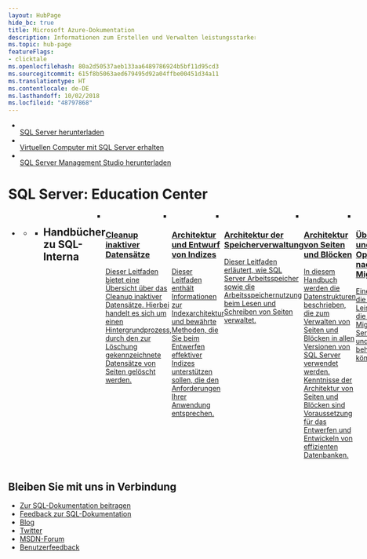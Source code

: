 ```yaml
---
layout: HubPage
hide_bc: true
title: Microsoft Azure-Dokumentation
description: Informationen zum Erstellen und Verwalten leistungsstarker Anwendungen mit Microsoft Azure-Clouddiensten. Hier erhalten Sie Dokumentation, Beispielcode, Tutorials und vieles mehr.
ms.topic: hub-page
featureFlags:
- clicktale
ms.openlocfilehash: 80a2d50537aeb133aa6489786924b5bf11d95cd3
ms.sourcegitcommit: 615f8b5063aed679495d92a04ffbe00451d34a11
ms.translationtype: HT
ms.contentlocale: de-DE
ms.lasthandoff: 10/02/2018
ms.locfileid: "48797868"
---
```

<div id="main" class="v2">
    <div class="container">
        <ul class="cardsY panelContent featuredContent">
            <li>
                <a href="https://www.microsoft.com/sql-server/sql-server-downloads">
                    <div class="cardSize">
                        <div class="cardPadding">
                            <div class="card">
                                <div class="cardImageOuter">
                                    <div class="cardImage">
                                        <img src="media/index/download-sql-server.svg" alt="" />
                                    </div>
                                </div>
                                <div class="cardText">
                                    <span class="likeAnH3">SQL Server herunterladen</span>
                                </div>
                            </div>
                        </div>
                    </div>
                </a>
            </li>
            <li>
                <a href="https://azure.microsoft.com/services/virtual-machines/sql-server/?wt.mc_id=sqL16_vm">
                    <div class="cardSize">
                        <div class="cardPadding">
                            <div class="card">
                                <div class="cardImageOuter">
                                    <div class="cardImage">
                                        <img src="media/index/get-azure-sql-vm.svg" alt="" />
                                    </div>
                                </div>
                                <div class="cardText">
                                    <span class="likeAnH3">Virtuellen Computer mit SQL Server erhalten</span>
                                </div>
                            </div>
                        </div>
                    </div>
                </a>
            </li>
            <li>
                <a href="/sql/ssms/download-sql-server-management-studio-ssms">
                    <div class="cardSize">
                        <div class="cardPadding">
                            <div class="card">
                                <div class="cardImageOuter">
                                    <div class="cardImage">
                                        <img src="media/index/download-ssms.svg" alt="" />
                                    </div>
                                </div>
                                <div class="cardText">
                                    <span class="likeAnH3">SQL Server Management Studio herunterladen</span>
                                </div>
                            </div>
                        </div>
                    </div>
                </a>
            </li>              
        </ul>
    </div>
    <div class="container">
        <h1>SQL Server: Education Center</h1>
        <ul class="pivots tabLess">
            <li class="pivotItem" style="display: list-item;" data-id="#products">
                <a href="#products" data-linktype="self-bookmark"></a>
                <ul id="products">
                    <li class="panelItem" data-index="0">
                        <a class="singlePanelNavItem selected" href="#products1" data-linktype="self-bookmark"></a>
                        <ul class="cardsD panelContent singlePanelContent" id="products1" style="margin-top: 0px; display: flex;">
                            <li class="fullSpan">
                                <div class="container intro">
                                <h2>Handbücher zu SQL-Interna</h2>
                            </li>
                            <li>
                                <a href="/sql/relational-databases/ghost-record-cleanup-process-guide/">
                                    <div class="cardSize">
                                        <div class="cardPadding">
                                            <div class="card">
                                                <div class="cardImageOuter">
                                                    <div class="cardImage">
                                                        <img src="media/sql-education-center/ghost-record.svg" alt="" />
                                                    </div>
                                                </div>
                                                <div class="cardText">
                                                    <h3>Cleanup inaktiver Datensätze</h3>
                                                    <p> Dieser Leitfaden bietet eine Übersicht über das Cleanup inaktiver Datensätze. Hierbei handelt es sich um einen Hintergrundprozess, durch den zur Löschung gekennzeichnete Datensätze von Seiten gelöscht werden. </p>
                                                </div>
                                            </div>
                                        </div>
                                    </div>
                                </a>
                            </li>
                            <li>
                                <a href="/sql/relational-databases/sql-server-index-design-guide/">
                                    <div class="cardSize">
                                        <div class="cardPadding">
                                            <div class="card">
                                                <div class="cardImageOuter">
                                                    <div class="cardImage">
                                                        <img src="media/sql-education-center/index-arch-design.svg" alt="" />
                                                    </div>
                                                </div>
                                                <div class="cardText">
                                                    <h3>Architektur und Entwurf von Indizes</h3>
                                                    <p>Dieser Leitfaden enthält Informationen zur Indexarchitektur und bewährte Methoden, die Sie beim Entwerfen effektiver Indizes unterstützen sollen, die den Anforderungen Ihrer Anwendung entsprechen. </p>
                                                </div>
                                            </div>
                                        </div>
                                    </div>
                                </a>
                            </li>
                            <li>
                                <a href="/sql/relational-databases/memory-management-architecture-guide/">
                                    <div class="cardSize">
                                        <div class="cardPadding">
                                            <div class="card">
                                                <div class="cardImageOuter">
                                                    <div class="cardImage">
                                                        <img src="media/sql-education-center/memory-mgmt-arch.svg" alt="" />
                                                    </div>
                                                </div>
                                                <div class="cardText">
                                                    <h3>Architektur der Speicherverwaltung</h3>
                                                    <p> Dieser Leitfaden erläutert, wie SQL Server Arbeitsspeicher sowie die Arbeitsspeichernutzung beim Lesen und Schreiben von Seiten verwaltet. </p>
                                                </div>
                                            </div>
                                        </div>
                                    </div>
                                </a>
                            </li>
                            <li>
                                <a href="/sql/relational-databases/pages-and-extents-architecture-guide/">
                                    <div class="cardSize">
                                        <div class="cardPadding">
                                            <div class="card">
                                                <div class="cardImageOuter">
                                                    <div class="cardImage">
                                                        <img src="media/sql-education-center/pages-extents-architecture.svg" alt="" />
                                                    </div>
                                                </div>
                                                <div class="cardText">
                                                    <h3>Architektur von Seiten und Blöcken</h3>
                                                    <p>In diesem Handbuch werden die Datenstrukturen beschrieben, die zum Verwalten von Seiten und Blöcken in allen Versionen von SQL Server verwendet werden. Kenntnisse der Architektur von Seiten und Blöcken sind Voraussetzung für das Entwerfen und Entwickeln von effizienten Datenbanken.</p>
                                                </div>
                                            </div>
                                        </div>
                                    </div>
                                </a>
                            </li>
                            <li>
                                <a href="/sql/relational-databases/post-migration-validation-and-optimization-guide/">
                                    <div class="cardSize">
                                        <div class="cardPadding">
                                            <div class="card">
                                                <div class="cardImageOuter">
                                                    <div class="cardImage">
                                                        <img src="media/sql-education-center/post-migration-validation.svg" alt="" />
                                                    </div>
                                                </div>
                                                <div class="cardText">
                                                    <h3>Überprüfung und Optimierung nach der Migration</h3>
                                                    <p>Eine Übersicht über die häufigsten Leistungsszenarios, die nach der Migration zu SQL Server auftreten, und wie sie behoben werden können. </p>
                                                </div>
                                            </div>
                                        </div>
                                    </div>
                                </a>
                            </li>
                            <li>
                                <a href="/sql/relational-databases/query-processing-architecture-guide/">
                                    <div class="cardSize">
                                        <div class="cardPadding">
                                            <div class="card">
                                                <div class="cardImageOuter">
                                                    <div class="cardImage">
                                                        <img src="media/sql-education-center/query-process-arch.svg" alt="" />
                                                    </div>
                                                </div>
                                                <div class="cardText">
                                                    <h3>Architektur der Abfrageverarbeitung</h3>
                                                    <p>Die SQL Server-Datenbank-Engine verarbeitet Abfragen für verschiedene Datenspeicherarchitekturen, z.B. lokale Tabellen, partitionierte Tabellen und über mehrere Server verteilte Tabellen. In diesem Leitfaden wird erläutert, wie SQL Server Abfragen verarbeitet und die Wiederverwendung von Abfragen mithilfe des Zwischenspeicherns von Ausführungsplänen optimiert. </p>
                                                </div>
                                            </div>
                                        </div>
                                    </div>
                                </a>
                            </li>
                            <li>
                                <a href="/sql/relational-databases/sql-server-transaction-log-architecture-and-management-guide/">
                                    <div class="cardSize">
                                        <div class="cardPadding">
                                            <div class="card">
                                                <div class="cardImageOuter">
                                                    <div class="cardImage">
                                                        <img src="media/sql-education-center/trans-log-arch.svg" alt="" />
                                                    </div>
                                                </div>
                                                <div class="cardText">
                                                    <h3>Architektur und Verwaltung von Transaktionsprotokollen</h3>
                                                    <p> Dieses Handbuch enthält Informationen zur physischen und logischen Architektur des Transaktionsprotokolls. Eine gute Kenntnis der Architektur kann Ihnen dabei helfen, Transaktionsprotokolle effizienter zu verwalten. </p>
                                                </div>
                                            </div>
                                        </div>
                                    </div>
                                </a>
                            </li>
                            <li>
                                <a href="/sql/relational-databases/thread-and-task-architecture-guide/">
                                    <div class="cardSize">
                                        <div class="cardPadding">
                                            <div class="card">
                                                <div class="cardImageOuter">
                                                    <div class="cardImage">
                                                        <img src="media/sql-education-center/thread-task-arch.svg" alt="" />
                                                    </div>
                                                </div>
                                                <div class="cardText">
                                                    <h3>Thread- und Taskarchitektur</h3>
                                                    <p>Threads sind eine Funktion des Betriebssystems, mit der Anwendungslogik auf mehrere gleichzeitige Ausführungspfade verteilt werden kann. Dieser Leitfaden erläutert, wie SQL Threads und Tasks bearbeitet. </p>
                                                </div>
                                            </div>
                                        </div>
                                    </div>
                                </a>
                            </li>
                            <li>
                                <a href="/sql/relational-databases/sql-server-transaction-log-architecture-and-management-guide/">
                                    <div class="cardSize">
                                        <div class="cardPadding">
                                            <div class="card">
                                                <div class="cardImageOuter">
                                                    <div class="cardImage">
                                                        <img src="media/sql-education-center/trans-log-arch.svg" alt="" />
                                                    </div>
                                                </div>
                                                <div class="cardText">
                                                    <h3>Transaktionssperren und Zeilenversionsverwaltung</h3>
                                                    <p> In diesem Leitfaden werden Mechanismen für Sperren und die Zeilenversionsverwaltung beschrieben, die von der SQL Server-Datenbank-Engine verwendet werden, um die physische Integrität jeder Transaktion sicherzustellen. Darüber hinaus erfahren Sie, wie Transaktionen von Anwendungen effizient gesteuert werden. </p>
                                                </div>
                                            </div>
                                        </div>
                                    </div>
                                </a>
                            </li>
                            <li class="fullSpan">
                                <div class="container intro">
                                <h2>Lernprogramme</h2>
                            </li>
                            <li>
                                <a href="/sql/relational-databases/tutorial-getting-started-with-the-database-engine">
                                    <div class="cardSize">
                                        <div class="cardPadding">
                                            <div class="card">
                                                <div class="cardImageOuter">
                                                    <div class="cardImage">
                                                        <img src="media/sql-education-center/getting-started-db-engine.svg" alt="" />
                                                    </div>
                                                </div>
                                                <div class="cardText">
                                                    <h3>Erste Schritte mit der Datenbank-Engine</h3>
                                                    <p>In diesem Tutorial erfahren Sie, wie Sie eine Verbindung mit einer Instanz der Datenbank-Engine herstellen. </p>
                                                </div>
                                            </div>
                                        </div>
                                    </div>
                                </a>
                            </li>
                            <li>
                                <a href="/sql/ssms/tutorials/tutorial-sql-server-management-studio">
                                    <div class="cardSize">
                                        <div class="cardPadding">
                                            <div class="card">
                                                <div class="cardImageOuter">
                                                    <div class="cardImage">
                                                        <img src="media/sql-education-center/sql-mgmt-studio.svg" alt="" />
                                                    </div>
                                                </div>
                                                <div class="cardText">
                                                    <h3>SQL Server Management Studio</h3>
                                                    <p>Dieses Tutorial bietet eine Einführung in die integrierte Umgebung zum Verwalten der SQL Server-Infrastruktur. SQL Server Management Studio verfügt über eine grafische Oberfläche zum Konfigurieren, Überwachen und Verwalten von SQL Server-Instanzen. </p>
                                                </div>
                                            </div>
                                        </div>
                                    </div>
                                </a>
                            </li>
                            <li>
                                <a href="/sql/tools/dta/tutorial-database-engine-tuning-advisor/">
                                    <div class="cardSize">
                                        <div class="cardPadding">
                                            <div class="card">
                                                <div class="cardImageOuter">
                                                    <div class="cardImage">
                                                        <img src="media/sql-education-center/db-tuning-advisor-tutorial.svg" alt="" />
                                                    </div>
                                                </div>
                                                <div class="cardText">
                                                    <h3>Datenbankoptimierungsratgeber</h3>
                                                    <p>Dieses Lernprogramm veranschaulicht die Verwendung des Ratgebers und zeigt, wie Abfragen verarbeitet und Empfehlungen zur Verbesserung der Abfrageleistung umgesetzt werden.</p>
                                                </div>
                                            </div>
                                        </div>
                                    </div>
                                </a>
                            </li> 
                            <li>
                                <a href="/sql/relational-databases/tables/tutorial-using-the-hierarchyid-data-type/">
                                    <div class="cardSize">
                                        <div class="cardPadding">
                                            <div class="card">
                                                <div class="cardImageOuter">
                                                    <div class="cardImage">
                                                        <img src="media/sql-education-center/use-heir-data.svg" alt="" />
                                                    </div>
                                                </div>
                                                <div class="cardText">
                                                    <h3>Verwenden des hierarchyid-Datentyps</h3>
                                                    <p>Dieses Lernprogramm vermittelt, wie eine Tabelle in eine hierarchische Struktur konvertiert und anschließend die Daten in der Tabelle verwaltet werden.</p>
                                                </div>
                                            </div>
                                        </div>
                                    </div>
                                </a>
                            </li>
                            <li>
                                <a href="/sql/t-sql/tutorial-writing-transact-sql-statements/">
                                    <div class="cardSize">
                                        <div class="cardPadding">
                                            <div class="card">
                                                <div class="cardImageOuter">
                                                    <div class="cardImage">
                                                        <img src="media/sql-education-center/writing-t-sql.svg" alt="" />
                                                    </div>
                                                </div>
                                                <div class="cardText">
                                                    <h3>Schreiben von Transact-SQL-Code</h3>
                                                    <p> Dieses Tutorial vermittelt die grundlegenden Kenntnisse zum Schreiben der Transact-SQL-Anweisungen, die für das Erstellen und Verwalten von Objekten in einer SQL Server-Datenbank erforderlich sind.</p>
                                                </div>
                                            </div>
                                        </div>
                                    </div>
                                </a>
                            </li>
                            <li>
                                <a href="/sql/relational-databases/tutorial-signing-stored-procedures-with-a-certificate/">
                                    <div class="cardSize">
                                        <div class="cardPadding">
                                            <div class="card">
                                                <div class="cardImageOuter">
                                                    <div class="cardImage">
                                                        <img src="media/sql-education-center/sign-stored-procedures.svg" alt="" />
                                                    </div>
                                                </div>
                                                <div class="cardText">
                                                    <h3>Signieren von gespeicherten Prozeduren mit einem Zertifikat</h3>
                                                    <p>In diesem Tutorial wird erläutert, wie gespeicherte Prozeduren mit einem Zertifikat signiert werden können, das von SQL Server generiert wurde.</p>
                                                </div>
                                            </div>
                                        </div>
                                    </div>
                                </a>
                            </li>
                            <li>
                                <a href="/sql/relational-databases/tutorial-ownership-chains-and-context-switching/">
                                    <div class="cardSize">
                                        <div class="cardPadding">
                                            <div class="card">
                                                <div class="cardImageOuter">
                                                    <div class="cardImage">
                                                        <img src="media/sql-education-center/ownership-chains.svg" alt="" />
                                                    </div>
                                                </div>
                                                <div class="cardText">
                                                    <h3>Besitzketten und Kontextwechsel</h3>
                                                    <p>Anhand des Szenarios in diesem Tutorial werden SQL Server-Sicherheitskonzepte verdeutlicht, die Besitzketten und Kontextwechsel umfassen.</p>
                                                </div>
                                            </div>
                                        </div>
                                    </div>
                                </a>
                            </li>
                            <li>
                                <a href="/sql/relational-databases/policy-based-management/tutorial-administering-servers-by-using-policy-based-management/">
                                    <div class="cardSize">
                                        <div class="cardPadding">
                                            <div class="card">
                                                <div class="cardImageOuter">
                                                    <div class="cardImage">
                                                        <img src="media/sql-education-center/admin-policybasemgmt.svg" alt="" />
                                                    </div>
                                                </div>
                                                <div class="cardText">
                                                    <h3>Verwalten von Servern mit der richtlinienbasierten Verwaltung</h3>
                                                    <p>In diesem Lernprogramm erfahren Sie, wie Sie Richtlinien zur Durchsetzung von Standards zur Websiteverwaltung erstellen.</p>
                                                </div>
                                            </div>
                                        </div>
                                    </div>
                                </a>
                            </li>
                            <li>
                                <a href="/sql/relational-databases/tutorial-sql-server-backup-and-restore-to-azure-blob-storage-service/">
                                    <div class="cardSize">
                                        <div class="cardPadding">
                                            <div class="card">
                                                <div class="cardImageOuter">
                                                    <div class="cardImage">
                                                        <img src="media/sql-education-center/back-up-restore-to-azure-blob.svg" alt="" />
                                                    </div>
                                                </div>
                                                <div class="cardText">
                                                    <h3>SQL Server-Sicherung und -Wiederherstellung im Microsoft Azure Blob Storage-Dienst</h3>
                                                    <p>In diesem Lernprogramm wird veranschaulicht, wie Sie eine SQL Server-Sicherung und -Wiederherstellung im Lernprogramm für den Windows Azure-BLOB-Speicherdienst ausführen.</p>
                                                </div>
                                            </div>
                                        </div>
                                    </div>
                                </a>
                            </li>
                            <li>
                                <a href="/sql/relational-databases/tutorial-use-azure-blob-storage-service-with-sql-server-2016/">
                                    <div class="cardSize">
                                        <div class="cardPadding">
                                            <div class="card">
                                                <div class="cardImageOuter">
                                                    <div class="cardImage">
                                                        <img src="media/sql-education-center/use-azure-blob-storage-2016.svg" alt="" />
                                                    </div>
                                                </div>
                                                <div class="cardText">
                                                    <h3>Verwenden des Microsoft Azure BLOB-Speicherdiensts mit SQL Server 2016-Datenbanken </h3>
                                                    <p>Dieses Lernprogramm hilft Ihnen, zu verstehen, wie Sie SQL Server-Datendateien direkt im Windows Azure-BLOB-Speicherdienst speichern.</p>
                                                </div>
                                            </div>
                                        </div>
                                    </div>
                                </a>
                            </li>
                        </ul>
                    </li>
                </ul>
            </li>
        </ul>
    </div>
</div>
<div class="container centered pageFooter">
        <h2>Bleiben Sie mit uns in Verbindung</h2>
        <ul class="links">
           <li>
                <a href="http://aka.ms/editsqldocs" data-linktype="external"> Zur SQL-Dokumentation beitragen </a>
            </li>
           <li>
                <a href="https://forms.office.com/Pages/ResponsePage.aspx?id=v4j5cvGGr0GRqy180BHbR7y_maOEfTBMj0E3nehXKj9UQjIxMzJORE1BTVk4WU9YSlNaWVVIRElPRC4u" data-linktype="external"> Feedback zur SQL-Dokumentation</a>
            </li>
           <li>
                <a href="https://cloudblogs.microsoft.com/sqlserver/" data-linktype="external"> Blog </a>
            </li>
            <li>
                <a href="https://twitter.com/sqldocs" data-linktype="external"> Twitter </a>
            </li>
            <li>
                <a href="https://social.msdn.microsoft.com/Forums/en-US/home?forum=sqldatabaseengine&filter=alltypes&sort=lastpostdesc" data-linktype="external"> MSDN-Forum </a>
            </li>
            <li>
                <a href="https://feedback.azure.com/forums/908035-sql-server" data-linktype="external"> Benutzerfeedback </a>
            </li>
        </ul>
    </div>
